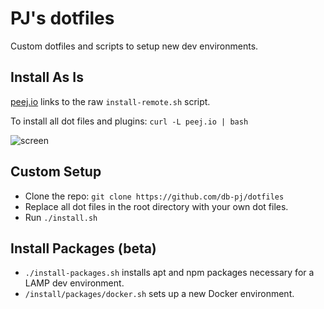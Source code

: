 # PJ's dotfiles
Custom dotfiles and scripts to setup new dev environments.

## Install As Is
[peej.io](http://peej.io) links to the raw `install-remote.sh` script.

To install all dot files and plugins: `curl -L peej.io | bash`

![screen](http://i.imgur.com/RRC54fI.png)

## Custom Setup
* Clone the repo: `git clone https://github.com/db-pj/dotfiles` 
* Replace all dot files in the root directory with your own dot files.
* Run `./install.sh`

## Install Packages (beta)
* `./install-packages.sh` installs apt and npm packages necessary for a LAMP dev environment.
* `/install/packages/docker.sh` sets up a new Docker environment.
